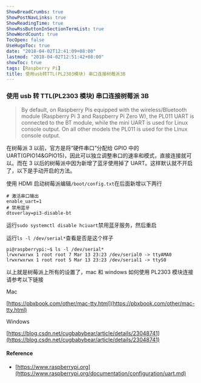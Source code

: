 ```yaml
---
ShowBreadCrumbs: true
ShowPostNavLinks: true
ShowReadingTime: true
ShowRssButtonInSectionTermList: true
ShowWordCount: true
TocOpen: false
UseHugoToc: true
date: "2018-04-02T12:41:09+08:00"
lastmod: "2018-04-02T12:51:42+08:00"
showToc: true
tags: [Raspberry Pi]
title: 使用usb转TTL(PL2303模块) 串口连接树莓派3B
---
```


### 使用 usb 转 TTL(PL2303 模块) 串口连接树莓派 3B

> By default, on Raspberry Pis equipped with the wireless/Bluetooth module (Raspberry Pi 3 and Raspberry Pi Zero W), the PL011 UART is connected to the BT module, while the mini UART is used for Linux console output. On all other models the PL011 is used for the Linux console output.

在树莓派 3 以前，官方是将“硬件串口”分配给 GPIO 中的 UART(GPIO14&GPIO15)，因此可以独立调整串口的速率和模式，直接连接就可以。而在 3 以后的树莓派中因为新增了蓝牙使用掉了 UART。这样默认就不开启了，以下是手动开启的方法。

使用 HDMI 启动树莓派编辑`/boot/config.txt`在后面新增以下两行

```shell
# 激活串口输出
enable_uart=1
# 禁用蓝牙
dtoverlay=pi3-disable-bt
```

运行`sudo systemctl disable hciuart`禁用蓝牙服务，然后重启

运行`ls -l /dev/serial*`查看是否是这个样子

```shell
pi@raspberrypi:~$ ls -l /dev/serial*
lrwxrwxrwx 1 root root 7 Mar 13 23:23 /dev/serial0 -> ttyAMA0
lrwxrwxrwx 1 root root 5 Mar 13 23:23 /dev/serial1 -> ttyS0
```

以上就是树莓派上所有的设置了，mac 和 windows 如何使用 PL2303 模块连接请参考以下链接

Mac

[https://pbxbook.com/other/mac-tty.html](https://pbxbook.com/other/mac-tty.html)

Windows

[https://blog.csdn.net/cugbabybear/article/details/23048741](https://blog.csdn.net/cugbabybear/article/details/23048741)

#### Reference

- [https://www.raspberrypi.org](https://www.raspberrypi.org/documentation/configuration/uart.md)
